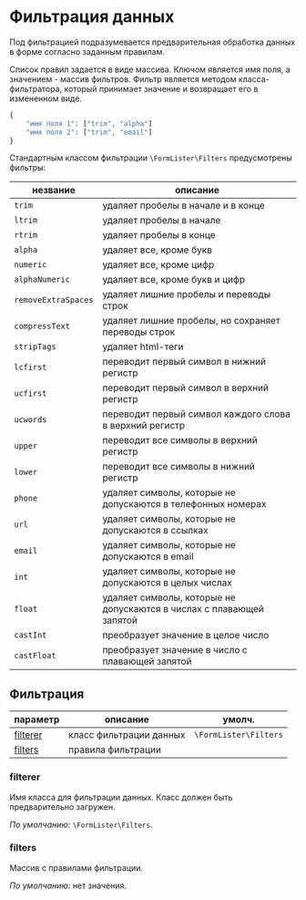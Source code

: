 # Фильтрация данных

Под фильтрацией подразумевается предварительная обработка данных в форме согласно заданным правилам.

Список правил задается в виде массива. Ключом является имя поля, а значением - массив фильтров. Фильтр является методом класса-фильтратора, который принимает значение и возвращает его в измененном виде.

```php
{
    "имя поля 1": ["trim", "alpha"]
    "имя поля 2": ["trim", "email"]
}
```

Стандартным классом фильтрации `\FormLister\Filters` предусмотрены фильтры:

| незвание            | описание                                                             |
| ------------------- | -------------------------------------------------------------------- |
| `trim`              | удаляет пробелы в начале и в конце                                   |
| `ltrim`             | удаляет пробелы в начале                                             |
| `rtrim`             | удаляет пробелы в конце                                              |
| `alpha`             | удаляет все, кроме букв                                              |
| `numeric`           | удаляет все, кроме цифр                                              |
| `alphaNumeric`      | удаляет все, кроме букв и цифр                                       |
| `removeExtraSpaces` | удаляет лишние пробелы и переводы строк                              |
| `compressText`      | удаляет лишние пробелы, но сохраняет переводы строк                  |
| `stripTags`         | удаляет html-теги                                                    |
| `lcfirst`           | переводит первый символ в нижний регистр                             |
| `ucfirst`           | переводит первый символ в верхний регистр                            |
| `ucwords`           | переводит первый символ каждого слова в верхний регистр              |
| `upper`             | переводит все символы в верхний регистр                              |
| `lower`             | переводит все символы в нижний регистр                               |
| `phone`             | удаляет символы, которые не допускаются в телефонных номерах         |
| `url`               | удаляет символы, которые не допускаются в ссылках                    |
| `email`             | удаляет символы, которые не допускаются в email                      |
| `int`               | удаляет символы, которые не допускаются в целых числах               |
| `float`             | удаляет символы, которые не допускаются в числах с плавающей запятой |
| `castInt`           | преобразует значение в целое число                                   |
| `castFloat`         | преобразует значение в число с плавающей запятой                     |

## Фильтрация

| параметр                    | описание                | умолч.                |
| --------------------------- | ----------------------- | --------------------- |
| [filterer](#param_filterer) | класс фильтрации данных | `\FormLister\Filters` |
| [filters](#param_filters)   | правила фильтрации      |                       |

### <a name="param_filterer"></a> filterer

Имя класса для фильтрации данных. Класс должен быть предварительно загружен.

_По умолчанию:_ `\FormLister\Filters`.

### <a name="param_filters"></a> filters

Массив с правилами фильтрации.

_По умолчанию:_ нет значения.
